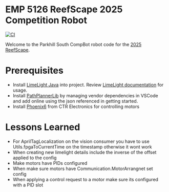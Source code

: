 # EMP 5126 ReefScape 2025 Competition Robot
[![CI](https://github.com/First5126/2025-reefscape-CompBot/actions/workflows/main.yml/badge.svg?branch=main)](https://github.com/First5126/2025-reefscape-CompBot/actions/workflows/main.yml)

Welcome to the Parkhill South CompBot robot code for the [2025 ReefScape][1].

# Prerequisites
* Install [LimeLight Java][2] into project.  Review [LimeLight documentation][3] for usage.
* Install [PathPlannerLib][4] by managing vendor dependencies in VSCode and add online using the json referenced in getting started.
* Install [Phoenix6][5] from CTR Electronics for controlling motors

[1]: https://www.firstinspires.org/robotics/frc/game-and-season
[2]: https://github.com/LimelightVision/limelightlib-wpijava
[3]: https://docs.limelightvision.io/docs/docs-limelight/apis/limelight-lib
[4]: https://pathplanner.dev/pplib-getting-started.html#install-pathplannerlib
[5]: https://maven.ctr-electronics.com/release/com/ctre/phoenix6/latest/Phoenix6-replay-frc2025-latest.json

# Lessons Learned

* For AprilTagLocalization on the vision consumer you have to use Utils.fpgaToCurrentTime on the timestamp otherwise it wont work
* When creating new limelight details include the inverse of the offset applied to the config
* Make motors have PIDs configured
* When make sure motors have Communication.MotorArrangnet set config
* When applying a control request to a motor make sure its configured with a PID slot

